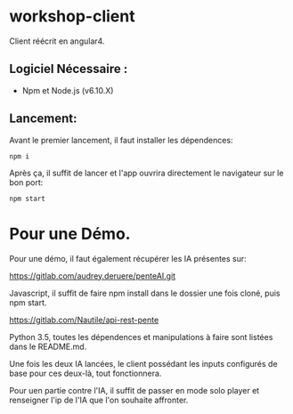 # workshop-client

Client réécrit en angular4.

## Logiciel Nécessaire :
  - Npm et Node.js (v6.10.X)

## Lancement:

Avant le premier lancement, il faut installer les dépendences:

`npm i`

Après ça, il suffit de lancer et l'app ouvrira directement le navigateur sur le bon port:

`npm start`

# Pour une Démo.

Pour une démo, il faut également récupérer les IA présentes sur:

https://gitlab.com/audrey.deruere/penteAI.git

Javascript, il suffit de faire npm install dans le dossier une fois cloné, puis npm start.

https://gitlab.com/Nautile/api-rest-pente

Python 3.5, toutes les dépendences et manipulations à faire sont listées dans le README.md.

Une fois les deux IA lancées, le client possédant les inputs configurés de base pour ces deux-là, tout fonctionnera.

Pour uen partie contre l'IA, il suffit de passer en mode solo player et renseigner l'ip de l'IA que l'on souhaite affronter.